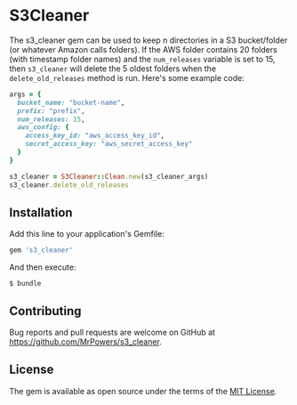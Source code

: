 # S3Cleaner

The s3_cleaner gem can be used to keep n directories in a S3 bucket/folder (or whatever Amazon calls folders).  If the AWS folder contains 20 folders (with timestamp folder names) and the `num_releases` variable is set to 15, then `s3_cleaner` will delete the 5 oldest folders when the `delete_old_releases` method is run.  Here's some example code:

```ruby
args = {
  bucket_name: "bucket-name",
  prefix: "prefix",
  num_releases: 15,
  aws_config: {
    access_key_id: "aws_access_key_id",
    secret_access_key: "aws_secret_access_key"
  }
}

s3_cleaner = S3Cleaner::Clean.new(s3_cleaner_args)
s3_cleaner.delete_old_releases
```

## Installation

Add this line to your application's Gemfile:

```ruby
gem 's3_cleaner'
```

And then execute:

    $ bundle

## Contributing

Bug reports and pull requests are welcome on GitHub at https://github.com/MrPowers/s3_cleaner.


## License

The gem is available as open source under the terms of the [MIT License](http://opensource.org/licenses/MIT).

